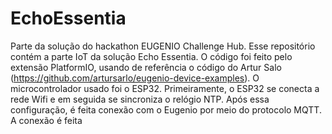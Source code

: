 # EchoEssentia
Parte da solução do hackathon EUGENIO Challenge Hub.
Esse repositório contém a parte IoT da solução Echo Essentia.
O código foi feito pelo extensão PlatformIO, usando de referência o código do Artur Salo (https://github.com/artursarlo/eugenio-device-examples).
O microcontrolador usado foi o ESP32.
Primeiramente, o ESP32 se conecta a rede Wifi e em seguida se sincroniza o relógio NTP. Após essa configuração, é feita conexão com o Eugenio por meio do protocolo MQTT.
A conexão é feita 
